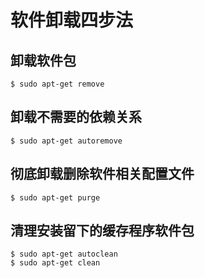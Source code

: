 # 软件卸载四步法





## 卸载软件包

```
$ sudo apt-get remove
```



## 卸载不需要的依赖关系

```
$ sudo apt-get autoremove
```



## 彻底卸载删除软件相关配置文件

```
$ sudo apt-get purge
```



## 清理安装留下的缓存程序软件包

```
$ sudo apt-get autoclean
$ sudo apt-get clean
```

